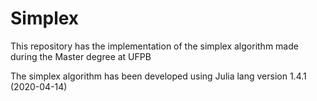 # Simplex

This repository has the implementation of the simplex algorithm made during the Master degree at UFPB

The simplex algorithm has been developed using Julia lang version 1.4.1 (2020-04-14)